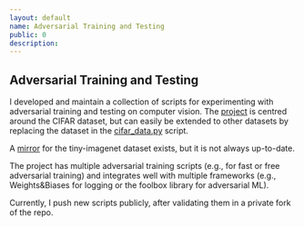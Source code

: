 ```yaml
---
layout: default
name: Adversarial Training and Testing
public: 0
description:
---
```


## Adversarial Training and Testing

I developed and maintain a collection of scripts for experimenting with adversarial training and testing on computer vision.
The [project](https://github.com/NullConvergence/CIFAR_ADV) is centred around the CIFAR dataset, but can easily be extended to other datasets by replacing the dataset in the [cifar_data.py](https://github.com/NullConvergence/CIFAR_ADV/blob/master/cifar_data.py) script.

A [mirror](https://github.com/NullConvergence/TINY_IMAGENET) for the tiny-imagenet dataset exists, but it is not always up-to-date.

The project has multiple adversarial training scripts (e.g., for fast or free adversarial training) and integrates well with multiple frameworks (e.g., Weights&Biases for logging or the foolbox library for adversarial ML).

Currently, I push new scripts publicly, after validating them in a private fork of the repo.

